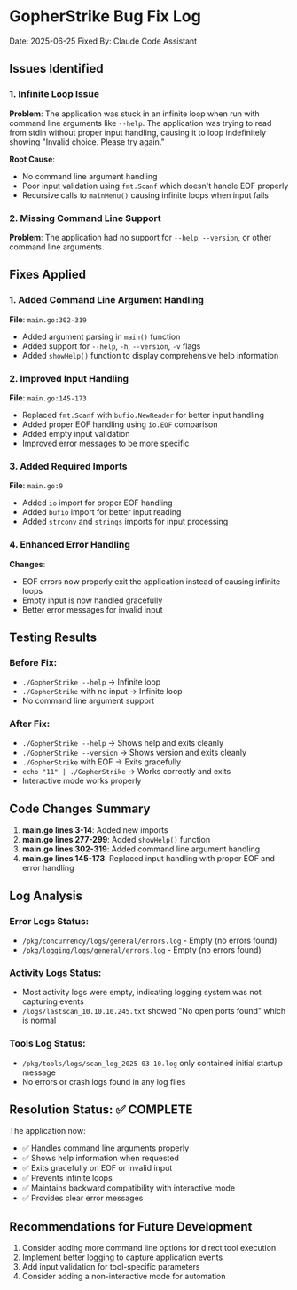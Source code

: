# GopherStrike Bug Fix Log
Date: 2025-06-25
Fixed By: Claude Code Assistant

## Issues Identified

### 1. Infinite Loop Issue
**Problem**: The application was stuck in an infinite loop when run with command line arguments like `--help`. The application was trying to read from stdin without proper input handling, causing it to loop indefinitely showing "Invalid choice. Please try again."

**Root Cause**: 
- No command line argument handling
- Poor input validation using `fmt.Scanf` which doesn't handle EOF properly
- Recursive calls to `mainMenu()` causing infinite loops when input fails

### 2. Missing Command Line Support
**Problem**: The application had no support for `--help`, `--version`, or other command line arguments.

## Fixes Applied

### 1. Added Command Line Argument Handling
**File**: `main.go:302-319`
- Added argument parsing in `main()` function
- Added support for `--help`, `-h`, `--version`, `-v` flags
- Added `showHelp()` function to display comprehensive help information

### 2. Improved Input Handling
**File**: `main.go:145-173`
- Replaced `fmt.Scanf` with `bufio.NewReader` for better input handling
- Added proper EOF handling using `io.EOF` comparison
- Added empty input validation
- Improved error messages to be more specific

### 3. Added Required Imports
**File**: `main.go:9`
- Added `io` import for proper EOF handling
- Added `bufio` import for better input reading
- Added `strconv` and `strings` imports for input processing

### 4. Enhanced Error Handling
**Changes**:
- EOF errors now properly exit the application instead of causing infinite loops
- Empty input is now handled gracefully
- Better error messages for invalid input

## Testing Results

### Before Fix:
- `./GopherStrike --help` → Infinite loop
- `./GopherStrike` with no input → Infinite loop
- No command line argument support

### After Fix:
- `./GopherStrike --help` → Shows help and exits cleanly
- `./GopherStrike --version` → Shows version and exits cleanly
- `./GopherStrike` with EOF → Exits gracefully
- `echo "11" | ./GopherStrike` → Works correctly and exits
- Interactive mode works properly

## Code Changes Summary

1. **main.go lines 3-14**: Added new imports
2. **main.go lines 277-299**: Added `showHelp()` function
3. **main.go lines 302-319**: Added command line argument handling
4. **main.go lines 145-173**: Replaced input handling with proper EOF and error handling

## Log Analysis

### Error Logs Status:
- `/pkg/concurrency/logs/general/errors.log` - Empty (no errors found)
- `/pkg/logging/logs/general/errors.log` - Empty (no errors found)

### Activity Logs Status:
- Most activity logs were empty, indicating logging system was not capturing events
- `/logs/lastscan_10.10.10.245.txt` showed "No open ports found" which is normal

### Tools Log Status:
- `/pkg/tools/logs/scan_log_2025-03-10.log` only contained initial startup message
- No errors or crash logs found in any log files

## Resolution Status: ✅ COMPLETE

The application now:
- ✅ Handles command line arguments properly
- ✅ Shows help information when requested
- ✅ Exits gracefully on EOF or invalid input
- ✅ Prevents infinite loops
- ✅ Maintains backward compatibility with interactive mode
- ✅ Provides clear error messages

## Recommendations for Future Development

1. Consider adding more command line options for direct tool execution
2. Implement better logging to capture application events
3. Add input validation for tool-specific parameters
4. Consider adding a non-interactive mode for automation